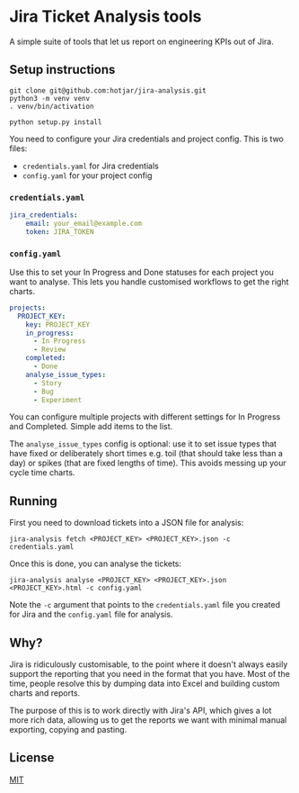 # Jira Ticket Analysis tools

A simple suite of tools that let us report on engineering KPIs out of Jira.

## Setup instructions

```
git clone git@github.com:hotjar/jira-analysis.git
python3 -m venv venv
. venv/bin/activation

python setup.py install
```

You need to configure your Jira credentials and project config. This is two files:

* `credentials.yaml` for Jira credentials
* `config.yaml` for your project config

### `credentials.yaml`

```yaml
jira_credentials:
    email: your_email@example.com
    token: JIRA_TOKEN
```

### `config.yaml`

Use this to set your In Progress and Done statuses for each project you want to analyse. This lets you handle customised
workflows to get the right charts.

```yaml
projects:
  PROJECT_KEY:
    key: PROJECT_KEY
    in_progress:
      - In Progress
      - Review
    completed:
      - Done
    analyse_issue_types:
      - Story
      - Bug
      - Experiment
```

You can configure multiple projects with different settings for In Progress and Completed. Simple add items to the list.

The `analyse_issue_types` config is optional: use it to set issue types that have fixed or deliberately short times e.g.
toil (that should take less than a day) or spikes (that are fixed lengths of time). This avoids messing up your cycle
time charts.

## Running

First you need to download tickets into a JSON file for analysis:

```
jira-analysis fetch <PROJECT_KEY> <PROJECT_KEY>.json -c credentials.yaml
```

Once this is done, you can analyse the tickets:

```
jira-analysis analyse <PROJECT_KEY> <PROJECT_KEY>.json <PROJECT_KEY>.html -c config.yaml
```

Note the `-c` argument that points to the `credentials.yaml` file you created for Jira and the `config.yaml` file for
analysis.

## Why?

Jira is ridiculously customisable, to the point where it doesn't always easily support the reporting that you need in
the format that you have. Most of the time, people resolve this by dumping data into Excel and building custom charts
and reports.

The purpose of this is to work directly with Jira's API, which gives a lot more rich data, allowing us to get the
reports we want with minimal manual exporting, copying and pasting.

## License

[MIT](./LICENSE)
